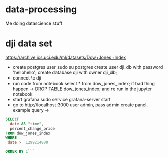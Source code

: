 # data-processing
Me doing datascience stuff

# dji data set
https://archive.ics.uci.edu/ml/datasets/Dow+Jones+Index

- create postgres user
sudo su postgres
create user dji_db with password 'hellohello';
create database dji with owner dji_db;
- connect
\c dji
- run code from notebook
select * from dow_jones_index;
if bad thing happen -> 
DROP TABLE dow_jones_index; 
and re run in the jupyter notebook
- start grafana
sudo service grafana-server start
- go to http://localhost:3000
user admin, pass admin
create panel, example query ->

```sql
SELECT
  date AS "time",
  percent_change_price
FROM dow_jones_index
WHERE
 date >  1299214800

ORDER BY 1```
